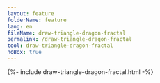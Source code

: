 ```yaml
---
layout: feature
folderName: feature
lang: en
fileName: draw-triangle-dragon-fractal
permalink: /draw-triangle-dragon-fractal
tool: draw-triangle-dragon-fractal
noBox: true
---
```


{%- include draw-triangle-dragon-fractal.html -%}
